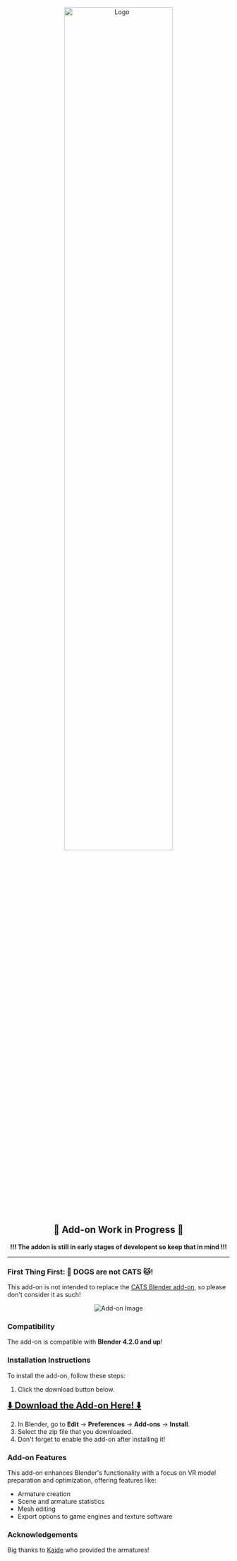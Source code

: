 <div align="center">
<a href="https://www.youtube.com/watch?v=c7vfHJOq0H4"  target="_blank">
  <img src="https://github.com/user-attachments/assets/3ec356ff-f12a-46bf-9e24-c01cbe68e6ec" alt="Logo" width="70%">
</a>
</div>


<div align="center">
  <h2>🚧 Add-on Work in Progress 🚧</h2>
  <p><strong>!!! The addon is still in early stages of developent so keep that in mind !!!</strong></p>
</div>

---

### First Thing First: 🐶 DOGS  are not CATS 🐱!

This add-on is not intended to replace the [CATS Blender add-on](https://github.com/absolute-quantum/cats-blender-plugin), so please don't consider it as such!


<div align="center">
  <img src="https://github.com/user-attachments/assets/b0a06258-c76a-4aaf-9142-1bc1e9da18c5" alt="Add-on Image">
</div>

### Compatibility

The add-on is compatible with **Blender 4.2.0 and up**!

### Installation Instructions

To install the add-on, follow these steps:

1. Click the download button below.
   
<div align="left">
  <a href="https://github.com/Maro-3D/DOGS/archive/refs/heads/main.zip" style="font-size: 20px; font-weight: bold;">⬇️ Download the Add-on Here! ⬇️</a>
</div>

2. In Blender, go to **Edit** -> **Preferences** -> **Add-ons** -> **Install**.
3. Select the zip file that you downloaded.
4. Don't forget to enable the add-on after installing it!



### Add-on Features

This add-on enhances Blender's functionality with a focus on VR model preparation and optimization, offering features like:

- Armature creation
- Scene and armature statistics
- Mesh editing
- Export options to game engines and texture software

### Acknowledgements

Big thanks to [Kaide](https://x.com/Kaideart) who provided the armatures!


